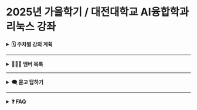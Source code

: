 # 2025년 가을학기 / 대전대학교 AI융합학과 리눅스 강좌

<details>
<summary><b>🗓️ 주차별 강의 계획</b></summary>

| **주차** | **날짜(화)** | **내용** |
|------|-------------|------|
| [**Wk1**](wk1) | 9.2  | 과정 소개 |
| [**Wk2**](wk2) | 9.9 | 리눅스 개요 |
| [**Wk3**](wk3) | 9.16 | X 윈도우와 데스크톱 환경, 리눅스 명령어 기초  |
| **Wk4** | 9.23 | 리눅스 명령어 기초 |
| **Wk5** | 9.30  | 파일 개념 및 구조 |
| **Wk6** | 10.7  | 휴강(추석) |
| **Wk7** | 10.14 | 쉘과 명령어  |
| **Wk8** | 10.21 | 중간고사 |
| **Wk9** | 10.28 | 프로세스 |
| **Wk10** | 11.4  | 파일 시스템과 유틸리티 |
| **Wk11** | 11.11 | Bash 쉘 스크립트 |
| **Wk12** | 11.18 | 소프트웨어 관리 |
| **Wk13** | 11.27 | 네트워크와 인터넷 |
| **Wk14** | 12.2  | 부팅과 서비스 데몬 |
| **Wk15** | 12.9 | (보강) 원격접속서버와 파일서버 |
| **Wk16** | 12.16 | 기말고사 |

> **참고:** 본 일정은 변경될 수 있습니다.
</details>

---

<details>
<summary><b>🧑‍🤝‍🧑 멤버 목록</b></summary>

|이름|깃헙 주소|이름|깃헙 주소|이름|깃헙 주소|
|------|---|------|---|------|---|
|정다* |https://github.com/051123di-ux/rinux |강성* |https://github.com/kjjjk1/kjjjk1 |정수* |https://github.com/Sohyun-web/Linux |
|최민* |https://github.com/20221936minhyeok/20221936choiminhyeok |김동* |https://github.com/DONGHA-0/dongha0 |양선* |https://github.com/sunwoo157/Linux |
|최윤* |https://github.com/origei/20221937linux |김근* |https://github.com/Kimgeunoh/Kimkeunoh-linux |윤철* |https://github.com/Fadukfadukdcscs/younchulhwan |
|구준* |https://github.com/rnwnsah/linux |박제* |https://github.com/Sebo1203/Park-jewoo |양재* |https://github.com/yangyang049/linux |
|장지* |https://github.com/IllllIlllIlllI/- |오승* |https://github.com/20221925/osh0329 |김영* |https://github.com/dudtjr1/dudtjr |
|윤승* |https://github.com/yoonsm0320/Linux |최   * |https://github.com/cjune100/cjune100 |송우* |https://github.com/woorock/Linux |
|이채* |https://github.com/cherryy00/Linux |문성* |https://github.com/hwani0828/Linux |박수* |https://github.com/99geodetic/Linux |

</details>

---

<details>
<summary><b>🗨️ 묻고 답하기</b></summary>

- [토론(Discussions)](https://github.com/sbbaik/Linux/discussions)
</details>

---

<details>
<summary><b>❓ FAQ</b></summary>

<details>
<summary><b> chatGPT 적극 활용</b></summary>
질문이 생기면 chatGPT에게 물어보고 직접 해결하도록 노력해보세요.
chatGPT 활용 기술은 실무에 꼭 필요한 기술입니다.
</details>
</details>

